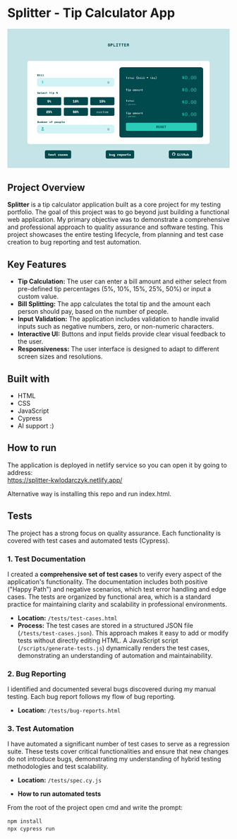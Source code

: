 # Splitter - Tip Calculator App

![demo image of Splitter app](./design/splitter-demo.png)

## Project Overview

**Splitter** is a tip calculator application built as a core project for my testing portfolio. The goal of this project was to go beyond just building a functional web application. My primary objective was to demonstrate a comprehensive and professional approach to quality assurance and software testing. This project showcases the entire testing lifecycle, from planning and test case creation to bug reporting and test automation.

## Key Features

- **Tip Calculation:** The user can enter a bill amount and either select from pre-defined tip percentages (5%, 10%, 15%, 25%, 50%) or input a custom value.
- **Bill Splitting:** The app calculates the total tip and the amount each person should pay, based on the number of people.
- **Input Validation:** The application includes validation to handle invalid inputs such as negative numbers, zero, or non-numeric characters.
- **Interactive UI:** Buttons and input fields provide clear visual feedback to the user.
- **Responsiveness:** The user interface is designed to adapt to different screen sizes and resolutions.

## Built with

- HTML
- CSS
- JavaScript
- Cypress
- AI support :)

## How to run

The application is deployed in netlify service so you can open it by going to address:  
https://splitter-kwlodarczyk.netlify.app/

Alternative way is installing this repo and run index.html.

## Tests

The project has a strong focus on quality assurance. Each functionality is covered with test cases and automated tests (Cypress).

### 1. Test Documentation

I created a **comprehensive set of test cases** to verify every aspect of the application's functionality. The documentation includes both positive ("Happy Path") and negative scenarios, which test error handling and edge cases. The tests are organized by functional area, which is a standard practice for maintaining clarity and scalability in professional environments.

- **Location:** `/tests/test-cases.html`
- **Process:** The test cases are stored in a structured JSON file (`/tests/test-cases.json`). This approach makes it easy to add or modify tests without directly editing HTML. A JavaScript script (`/scripts/generate-tests.js`) dynamically renders the test cases, demonstrating an understanding of automation and maintainability.

### 2. Bug Reporting

I identified and documented several bugs discovered during my manual testing. Each bug report follows my flow of bug reporting.

- **Location:** `/tests/bug-reports.html`

### 3. Test Automation

I have automated a significant number of test cases to serve as a regression suite. These tests cover critical functionalities and ensure that new changes do not introduce bugs, demonstrating my understanding of hybrid testing methodologies and test scalability.

- **Location:** `/tests/spec.cy.js`

- **How to run automated tests**

From the root of the project open cmd and write the prompt:

```bash
npm install
npx cypress run
```
